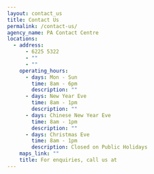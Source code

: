 ```yaml
---
layout: contact_us
title: Contact Us
permalink: /contact-us/
agency_name: PA Contact Centre
locations:
  - address:
      - 6225 5322
      - ""
      - ""
    operating_hours:
      - days: Mon - Sun
        time: 8am - 6pm
        description: ""
      - days: New Year Eve
        time: 8am - 1pm
        description: ""
      - days: Chinese New Year Eve
        time: 8am - 1pm
        description: ""
      - days: Christmas Eve
        time: 8am - 1pm
        description: Closed on Public Holidays
    maps_link: ""
    title: For enquiries, call us at
---
```

